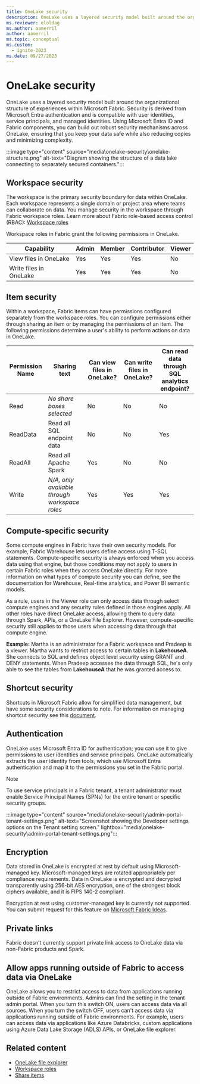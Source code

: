 ```yaml
---
title: OneLake security
description: OneLake uses a layered security model built around the organizational structure of experiences within Microsoft Fabric. Learn more about OneLake security.
ms.reviewer: eloldag
ms.author: aamerril
author: aamerril
ms.topic: conceptual
ms.custom:
  - ignite-2023
ms.date: 09/27/2023
---
```


# OneLake security

OneLake uses a layered security model built around the organizational structure of experiences within Microsoft Fabric. Security is derived from Microsoft Entra authentication and is compatible with user identities, service principals, and managed identities. Using Microsoft Entra ID and Fabric components, you can build out robust security mechanisms across OneLake, ensuring that you keep your data safe while also reducing copies and minimizing complexity.

:::image type="content" source="media\onelake-security\onelake-structure.png" alt-text="Diagram showing the structure of a data lake connecting to separately secured containers.":::

## Workspace security

The workspace is the primary security boundary for data within OneLake. Each workspace represents a single domain or project area where teams can collaborate on data. You manage security in the workspace through Fabric workspace roles. Learn more about Fabric role-based access control (RBAC): [Workspace roles](../get-started/roles-workspaces.md)

Workspace roles in Fabric grant the following permissions in OneLake.

| **Capability** | **Admin** | **Member** | **Contributor** | **Viewer** |
|---|---|---|---|---|
| View files in OneLake | Yes | Yes | Yes | No |
| Write files in OneLake | Yes | Yes | Yes | No |

## Item security

Within a workspace, Fabric items can have permissions configured separately from the workspace roles. You can configure permissions either through sharing an item or by managing the permissions of an item. The following permissions determine a user's ability to perform actions on data in OneLake.

| **Permission Name** | **Sharing text** | **Can view files in OneLake?** | **Can write files in OneLake?** | **Can read data through SQL analytics endpoint?** |
|----------|----------|----------|----------|--------------|
| Read | *No share boxes selected* | No | No | No |
| ReadData | Read all SQL endpoint data | No | No | Yes |
| ReadAll | Read all Apache Spark | Yes | No | No |
| Write | *N/A, only available through workspace roles* | Yes | Yes | Yes |

## Compute-specific security

Some compute engines in Fabric have their own security models. For example, Fabric Warehouse lets users define access using T-SQL statements. Compute-specific security is always enforced when you access data using that engine, but those conditions may not apply to users in certain Fabric roles when they access OneLake directly. For more information on what types of compute security you can define, see the documentation for Warehouse, Real-time analytics, and Power BI semantic models.

As a rule, users in the Viewer role can only access data through select compute engines and any security rules defined in those engines apply. All other roles have direct OneLake access, allowing them to query data through Spark, APIs, or a OneLake File Explorer. However, compute-specific security still applies to those users when accessing data through that compute engine.

**Example:** Martha is an administrator for a Fabric workspace and Pradeep is a viewer. Martha wants to restrict access to certain tables in **LakehouseA**. She connects to SQL and defines object level security using GRANT and DENY statements. When Pradeep accesses the data through SQL, he's only able to see the tables from **LakehouseA** that he was granted access to.

## Shortcut security

Shortcuts in Microsoft Fabric allow for simplified data management, but have some security considerations to note. For information on managing shortcut security see this [document](onelake-shortcuts.md#types-of-shortcuts).

## Authentication

OneLake uses Microsoft Entra ID for authentication; you can use it to give permissions to user identities and service principals. OneLake automatically extracts the user identity from tools, which use Microsoft Entra authentication and map it to the permissions you set in the Fabric portal.

> [!NOTE]
> To use service principals in a Fabric tenant, a tenant administrator must enable Service Principal Names (SPNs) for the entire tenant or specific security groups.

:::image type="content" source="media\onelake-security\admin-portal-tenant-settings.png" alt-text="Screenshot showing the Developer settings options on the Tenant setting screen." lightbox="media\onelake-security\admin-portal-tenant-settings.png":::

## Encryption

Data stored in OneLake is encrypted at rest by default using Microsoft-managed key. Microsoft-managed keys are rotated appropriately per compliance requirements. Data in OneLake is encrypted and decrypted transparently using 256-bit AES encryption, one of the strongest block ciphers available, and it is FIPS 140-2 compliant.

Encryption at rest using customer-managed key is currently not supported. You can submit request for this feature on [Microsoft Fabric Ideas](https://ideas.fabric.microsoft.com/).

## Private links

Fabric doesn’t currently support private link access to OneLake data via non-Fabric products and Spark.

## Allow apps running outside of Fabric to access data via OneLake

OneLake allows you to restrict access to data from applications running outside of Fabric environments. Admins can find the setting in the tenant admin portal.
When you turn this switch ON, users can access data via all sources. When you turn the switch OFF, users can't access data via applications running outside of Fabric environments. For example, users can access data via applications like Azure Databricks, custom applications using Azure Data Lake Storage (ADLS) APIs, or OneLake file explorer.

## Related content

- [OneLake file explorer](onelake-file-explorer.md)
- [Workspace roles](../get-started/roles-workspaces.md)
- [Share items](../get-started/share-items.md)
